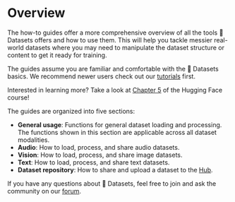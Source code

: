 # Overview

The how-to guides offer a more comprehensive overview of all the tools 🤗 Datasets offers and how to use them. This will help you tackle messier real-world datasets where you may need to manipulate the dataset structure or content to get it ready for training.

The guides assume you are familiar and comfortable with the 🤗 Datasets basics. We recommend newer users check out our [tutorials](tutorial) first.

<Tip>

Interested in learning more? Take a look at [Chapter 5](https://huggingface.co/course/chapter5/1?fw=pt) of the Hugging Face course!

</Tip>

The guides are organized into five sections:

- **General usage**: Functions for general dataset loading and processing. The functions shown in this section are applicable across all dataset modalities.
- **Audio**: How to load, process, and share audio datasets.
- **Vision**: How to load, process, and share image datasets.
- **Text**: How to load, process, and share text datasets.
- **Dataset repository**: How to share and upload a dataset to the [Hub](https://huggingface.co/datasets).

If you have any questions about 🤗 Datasets, feel free to join and ask the community on our [forum](https://discuss.huggingface.co/c/datasets/10).
